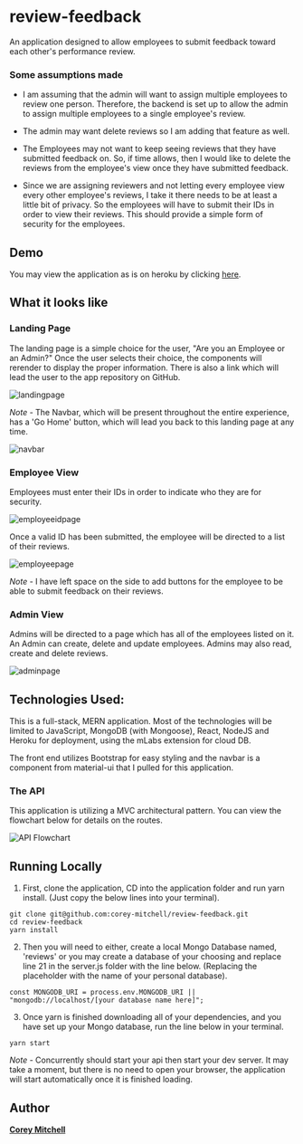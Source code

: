 # review-feedback
An application designed to allow employees to submit feedback toward each other's performance review.

### Some assumptions made
* I am assuming that the admin will want to assign multiple employees to review one person. Therefore, the backend is set up to allow the admin to assign multiple employees to a single employee's review.

* The admin may want delete reviews so I am adding that feature as well.

* The Employees may not want to keep seeing reviews that they have submitted feedback on. So, if time allows, then I would like to delete the reviews from the employee's view once they have submitted feedback.

* Since we are assigning reviewers and not letting every employee view every other employee's reviews, I take it there needs to be at least a little bit of privacy. So the employees will have to submit their IDs in order to view their reviews. This should provide a simple form of security for the employees.


## Demo
You may view the application as is on heroku by clicking [here](https://employee-reviewer-plus.herokuapp.com/).

## What it looks like

### Landing Page
The landing page is a simple choice for the user, "Are you an Employee or an Admin?" Once the user selects their choice, the components will rerender to display the proper information. There is also a link which will lead the user to the app repository on GitHub.

![landingpage](https://user-images.githubusercontent.com/37916145/49328588-f019da80-f538-11e8-8eb2-2b6c2173c546.PNG)

*Note* - The Navbar, which will be present throughout the entire experience, has a 'Go Home' button, which will lead you back to this landing page at any time.

![navbar](https://user-images.githubusercontent.com/37916145/49328589-f019da80-f538-11e8-8e3c-7f19fbb784ec.PNG)

### Employee View
Employees must enter their IDs in order to indicate who they are for security.

![employeeidpage](https://user-images.githubusercontent.com/37916145/49328586-ef814400-f538-11e8-958c-9c76069e6f4b.PNG)

Once a valid ID has been submitted, the employee will be directed to a list of their reviews.

![employeepage](https://user-images.githubusercontent.com/37916145/49328587-f019da80-f538-11e8-92fe-9e224b10529b.PNG)

*Note* - I have left space on the side to add buttons for the employee to be able to submit feedback on their reviews.

### Admin View
Admins will be directed to a page which has all of the employees listed on it. An Admin can create, delete and update employees. Admins may also read, create and delete reviews.

![adminpage](https://user-images.githubusercontent.com/37916145/49328585-ef814400-f538-11e8-9c35-78f15519d961.PNG)

## Technologies Used:
This is a full-stack, MERN application. Most of the technologies will be limited to JavaScript, MongoDB (with Mongoose), React, NodeJS and Heroku for deployment, using the mLabs extension for cloud DB.

The front end utilizes Bootstrap for easy styling and the navbar is a component from material-ui that I pulled for this application.

### The API
This application is utilizing a MVC architectural pattern. You can view the flowchart below for details on the routes.

![API Flowchart](https://user-images.githubusercontent.com/37916145/49304655-a2e32d80-f492-11e8-8bdf-65da03549070.PNG)

## Running Locally
1. First, clone the application, CD into the application folder and run yarn install. (Just copy the below lines into your terminal).
```
git clone git@github.com:corey-mitchell/review-feedback.git
cd review-feedback
yarn install
```

2. Then you will need to either, create a local Mongo Database named, 'reviews' or you may create a database of your choosing and replace line 21 in the server.js folder with the line below. (Replacing the placeholder with the name of your personal database).
```
const MONGODB_URI = process.env.MONGODB_URI || "mongodb://localhost/[your database name here]";
```

3. Once yarn is finished downloading all of your dependencies, and you have set up your Mongo database, run the line below in your terminal.
```
yarn start
```
*Note* - Concurrently should start your api then start your dev server. It may take a moment, but there is no need to open your browser, the application will start automatically once it is finished loading.

## Author
[**Corey Mitchell**](https://github.com/corey-mitchell)
